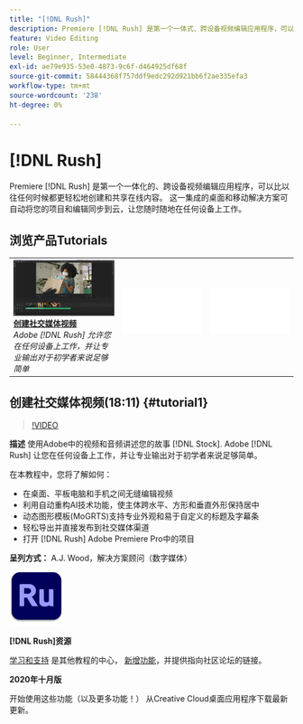 ```yaml
---
title: "[!DNL Rush]"
description: Premiere [!DNL Rush] 是第一个一体式、跨设备视频编辑应用程序，可以比以往更轻松地创建和共享在线内容
feature: Video Editing
role: User
level: Beginner, Intermediate
exl-id: ae79e935-53e0-4873-9c6f-d464925df68f
source-git-commit: 58444368f757ddf9edc292d921bb6f2ae335efa3
workflow-type: tm+mt
source-wordcount: '238'
ht-degree: 0%

---
```


# [!DNL Rush]

Premiere [!DNL Rush] 是第一个一体化的、跨设备视频编辑应用程序，可以比以往任何时候都更轻松地创建和共享在线内容。 这一集成的桌面和移动解决方案可自动将您的项目和编辑同步到云，让您随时随地在任何设备上工作。

## 浏览产品Tutorials

<table style="table-layout:fixed">
<tr>
 <td>
   <a href="rush.md#tutorial1">
      <img alt="创建社交媒体视频" src="../assets/rush_socialMediaAd_wood_thumbnail.jpg" />
   </a>
    <div>
   <a href="rush.md#tutorial1"><strong>创建社交媒体视频</strong></a>
    </div>
    <em>Adobe [!DNL Rush] 允许您在任何设备上工作，并让专业输出对于初学者来说足够简单</em>
    <br>
  </td>
  <td>
    <img alt="间隔物" src="../assets/Whitespacer.png" />
    <div>
    <br>
  </td>
  <td>
    <img alt="间隔物" src="../assets/Whitespacer.png" />
    <div>
    <br>
  </td>
</tr>
</table>

## 创建社交媒体视频(18:11) {#tutorial1}

>[!VIDEO](https://video.tv.adobe.com/v/326900?hidetitle=true)

**描述**
使用Adobe中的视频和音频讲述您的故事 [!DNL Stock]. Adobe [!DNL Rush] 让您在任何设备上工作，并让专业输出对于初学者来说足够简单。

在本教程中，您将了解如何：
* 在桌面、平板电脑和手机之间无缝编辑视频
* 利用自动重构AI技术功能，使主体跨水平、方形和垂直外形保持居中
* 动态图形模板(MoGRTS)支持专业外观和易于自定义的标题及字幕条
* 轻松导出并直接发布到社交媒体渠道
* 打开 [!DNL Rush] Adobe Premiere Pro中的项目

**呈列方式：**
A.J. Wood，解决方案顾问（数字媒体）

![Rush徽标](../assets/ru_appicon_96.png)

**[!DNL Rush]资源**

[学习和支持](https://helpx.adobe.com/support/premiere-rush.html) 是其他教程的中心， [新增功能](https://helpx.adobe.com/premiere-rush/user-guide.html/premiere-rush/help/whats-new.ug.html)，并提供指向社区论坛的链接。

**2020年十月版**

开始使用这些功能（以及更多功能！） 从Creative Cloud桌面应用程序下载最新更新。

